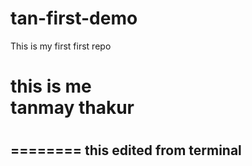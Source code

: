 # tan-first-demo
This is my first first repo
<br>
<h1>this is me <br>tanmay thakur <h1>

<h2>======== this edited from terminal <h2>


